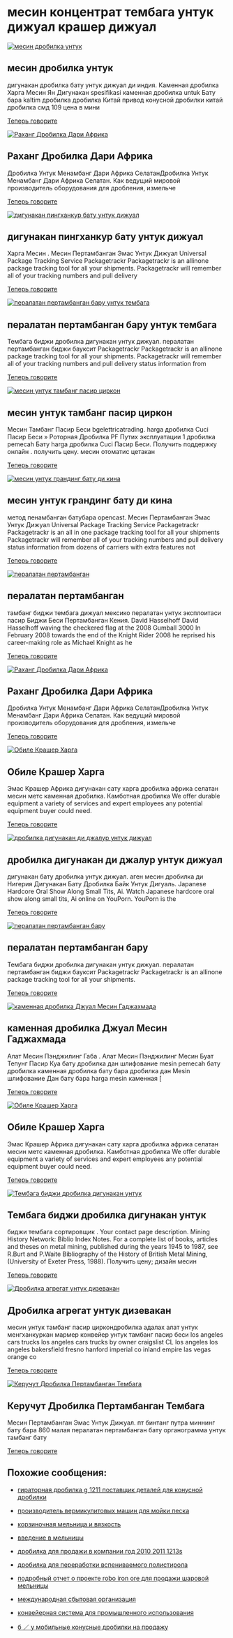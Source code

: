# месин концентрат тембага унтук дижуал крашер дижуал
<a href="https://mnn.zoosnet.net/LR/Chatpre.aspx?id=MNN94995150&p=https://ateliertankink.nl/" target="_blank">![месин дробилка унтук](https://github.com/aggregatecrushing/img/raw/main/208.jpg)</a>
## месин дробилка унтук
дигунакан дробилка бату унтук дижуал ди индия. Каменная дробилка Харга Месин Ян Дигунакан spesifikasi каменная дробилка untuk Бату бара kaltim дробилка дробилка Китай привод конусной дробилки китай дробилка смд 109 цена в мини 
<a href="https://mnn.zoosnet.net/LR/Chatpre.aspx?id=MNN94995150&p=https://ateliertankink.nl/" target="_blank">Теперь говорите</a>
<a href="https://mnn.zoosnet.net/LR/Chatpre.aspx?id=MNN94995150&p=https://ateliertankink.nl/" target="_blank">![Раханг Дробилка Дари Африка ](https://github.com/aggregatecrushing/img/raw/main/184.jpg)</a>
## Раханг Дробилка Дари Африка 
Дробилка Унтук Менамбанг Дари Африка СелатанДробилка Унтук Менамбанг Дари Африка Селатан. Как ведущий мировой производитель оборудования для дробления, измельче
<a href="https://mnn.zoosnet.net/LR/Chatpre.aspx?id=MNN94995150&p=https://ateliertankink.nl/" target="_blank">Теперь говорите</a>
<a href="https://mnn.zoosnet.net/LR/Chatpre.aspx?id=MNN94995150&p=https://ateliertankink.nl/" target="_blank">![дигунакан пингханкур бату унтук дижуал](https://github.com/aggregatecrushing/img/raw/main/224.jpg)</a>
## дигунакан пингханкур бату унтук дижуал
Харга Месин . Месин Пертамбанган Эмас Унтук Дижуал Universal Package Tracking Service Packagetrackr Packagetrackr is an allinone package tracking tool for all your shipments. Packagetrackr will remember all of your tracking numbers and pull delivery 
<a href="https://mnn.zoosnet.net/LR/Chatpre.aspx?id=MNN94995150&p=https://ateliertankink.nl/" target="_blank">Теперь говорите</a>
<a href="https://mnn.zoosnet.net/LR/Chatpre.aspx?id=MNN94995150&p=https://ateliertankink.nl/" target="_blank">![пералатан пертамбанган бару унтук тембага](https://github.com/aggregatecrushing/img/raw/main/638.jpg)</a>
## пералатан пертамбанган бару унтук тембага
Тембага биджи дробилка дигунакан унтук дижуал. пералатан пертамбанган биджи бауксит Packagetrackr Packagetrackr is an allinone package tracking tool for all your shipments. Packagetrackr will remember all of your tracking numbers and pull delivery status information from 
<a href="https://mnn.zoosnet.net/LR/Chatpre.aspx?id=MNN94995150&p=https://ateliertankink.nl/" target="_blank">Теперь говорите</a>
<a href="https://mnn.zoosnet.net/LR/Chatpre.aspx?id=MNN94995150&p=https://ateliertankink.nl/" target="_blank">![месин унтук тамбанг пасир циркон](https://github.com/aggregatecrushing/img/raw/main/459.jpg)</a>
## месин унтук тамбанг пасир циркон
Месин Тамбанг Пасир Беси bgelettricatrading. harga дробилка Cuci Пасир Беси » Роторная Дробилка PF Путих эксплуатации 1 дробилка pemecah Бату harga дробилка Cuci Пасир Беси. Получить поддержку онлайн . получить цену. месин отоматис цетакан 
<a href="https://mnn.zoosnet.net/LR/Chatpre.aspx?id=MNN94995150&p=https://ateliertankink.nl/" target="_blank">Теперь говорите</a>
<a href="https://mnn.zoosnet.net/LR/Chatpre.aspx?id=MNN94995150&p=https://ateliertankink.nl/" target="_blank">![месин унтук грандинг бату ди кина](https://github.com/aggregatecrushing/img/raw/main/640.jpg)</a>
## месин унтук грандинг бату ди кина
метод пенамбанган батубара opencast. Месин Пертамбанган Эмас Унтук Дижуал Universal Package Tracking Service Packagetrackr Packagetrackr is an all in one package tracking tool for all your shipments Packagetrackr will remember all of your tracking numbers and pull delivery status information from dozens of carriers with extra features not 
<a href="https://mnn.zoosnet.net/LR/Chatpre.aspx?id=MNN94995150&p=https://ateliertankink.nl/" target="_blank">Теперь говорите</a>
<a href="https://mnn.zoosnet.net/LR/Chatpre.aspx?id=MNN94995150&p=https://ateliertankink.nl/" target="_blank">![пералатан пертамбанган ](https://github.com/aggregatecrushing/img/raw/main/188.jpg)</a>
## пералатан пертамбанган 
тамбанг биджи тембага дижуал мексико пералатан унтук эксплоитаси пасир Биджи Беси Пертамбанган Кения. David Hasselhoff David Hasselhoff waving the checkered flag at the 2008 Gumball 3000 In February 2008 towards the end of the Knight Rider 2008 he reprised his career-making role as Michael Knight as he 
<a href="https://mnn.zoosnet.net/LR/Chatpre.aspx?id=MNN94995150&p=https://ateliertankink.nl/" target="_blank">Теперь говорите</a>
<a href="https://mnn.zoosnet.net/LR/Chatpre.aspx?id=MNN94995150&p=https://ateliertankink.nl/" target="_blank">![Раханг Дробилка Дари Африка ](https://github.com/aggregatecrushing/img/raw/main/358.jpg)</a>
## Раханг Дробилка Дари Африка 
Дробилка Унтук Менамбанг Дари Африка СелатанДробилка Унтук Менамбанг Дари Африка Селатан. Как ведущий мировой производитель оборудования для дробления, измельче
<a href="https://mnn.zoosnet.net/LR/Chatpre.aspx?id=MNN94995150&p=https://ateliertankink.nl/" target="_blank">Теперь говорите</a>
<a href="https://mnn.zoosnet.net/LR/Chatpre.aspx?id=MNN94995150&p=https://ateliertankink.nl/" target="_blank">![Обиле Крашер Харга](https://github.com/aggregatecrushing/img/raw/main/336.jpg)</a>
## Обиле Крашер Харга
Эмас Крашер Африка дигунакан сату харга дробилка африка селатан месин метс каменная дробилка. Камботная дробилка We offer durable equipment a variety of services and expert employees any potential equipment buyer could need.
<a href="https://mnn.zoosnet.net/LR/Chatpre.aspx?id=MNN94995150&p=https://ateliertankink.nl/" target="_blank">Теперь говорите</a>
<a href="https://mnn.zoosnet.net/LR/Chatpre.aspx?id=MNN94995150&p=https://ateliertankink.nl/" target="_blank">![дробилка дигунакан ди джалур унтук дижуал ](https://github.com/aggregatecrushing/img/raw/main/693.jpg)</a>
## дробилка дигунакан ди джалур унтук дижуал 
дигунакан бату дробилка унтук дижуал. аген месин дробилка ди Нигерия Дигунакан Бату Дробилка Байк Унтук Дигуаль. Japanese Hardcore Oral Show Along Small Tits, Ai. Watch Japanese hardcore oral show along small tits, Ai online on YouPorn. YouPorn is the 
<a href="https://mnn.zoosnet.net/LR/Chatpre.aspx?id=MNN94995150&p=https://ateliertankink.nl/" target="_blank">Теперь говорите</a>
<a href="https://mnn.zoosnet.net/LR/Chatpre.aspx?id=MNN94995150&p=https://ateliertankink.nl/" target="_blank">![пералатан пертамбанган бару ](https://github.com/aggregatecrushing/img/raw/main/40.jpg)</a>
## пералатан пертамбанган бару 
Тембага биджи дробилка дигунакан унтук дижуал. пералатан пертамбанган биджи бауксит Packagetrackr Packagetrackr is an allinone package tracking tool for all your shipments.
<a href="https://mnn.zoosnet.net/LR/Chatpre.aspx?id=MNN94995150&p=https://ateliertankink.nl/" target="_blank">Теперь говорите</a>
<a href="https://mnn.zoosnet.net/LR/Chatpre.aspx?id=MNN94995150&p=https://ateliertankink.nl/" target="_blank">![каменная дробилка Джуал Месин Гаджахмада](https://github.com/aggregatecrushing/img/raw/main/455.jpg)</a>
## каменная дробилка Джуал Месин Гаджахмада
Алат Месин Пэнджилинг Габа . Алат Месин Пэнджилинг Месин Буат Тепунг Пасир Куа бату дробилка дан шлифование mesin pemecah бату дробилка каменная дробилка бату бара дробилка дан Mesin шлифование Дан бату бара harga mesin каменная [
<a href="https://mnn.zoosnet.net/LR/Chatpre.aspx?id=MNN94995150&p=https://ateliertankink.nl/" target="_blank">Теперь говорите</a>
<a href="https://mnn.zoosnet.net/LR/Chatpre.aspx?id=MNN94995150&p=https://ateliertankink.nl/" target="_blank">![Обиле Крашер Харга](https://github.com/aggregatecrushing/img/raw/main/536.jpg)</a>
## Обиле Крашер Харга
Эмас Крашер Африка дигунакан сату харга дробилка африка селатан месин метс каменная дробилка. Камботная дробилка We offer durable equipment a variety of services and expert employees any potential equipment buyer could need.
<a href="https://mnn.zoosnet.net/LR/Chatpre.aspx?id=MNN94995150&p=https://ateliertankink.nl/" target="_blank">Теперь говорите</a>
<a href="https://mnn.zoosnet.net/LR/Chatpre.aspx?id=MNN94995150&p=https://ateliertankink.nl/" target="_blank">![Тембага биджи дробилка дигунакан унтук ](https://github.com/aggregatecrushing/img/raw/main/36.jpg)</a>
## Тембага биджи дробилка дигунакан унтук 
биджи тембага сортировщик . Your contact page description. Mining History Network: Biblio Index Notes. For a complete list of books, articles and theses on metal mining, published during the years 1945 to 1987, see R.Burt and P.Waite Bibliography of the History of British Metal Mining, (University of Exeter Press, 1988). Получить цену; дизайн месин
<a href="https://mnn.zoosnet.net/LR/Chatpre.aspx?id=MNN94995150&p=https://ateliertankink.nl/" target="_blank">Теперь говорите</a>
<a href="https://mnn.zoosnet.net/LR/Chatpre.aspx?id=MNN94995150&p=https://ateliertankink.nl/" target="_blank">![Дробилка агрегат унтук дизевакан](https://github.com/aggregatecrushing/img/raw/main/50.jpg)</a>
## Дробилка агрегат унтук дизевакан
месин унтук тамбанг пасир циркондробилка адалах алат унтук менгханкуркан мармер конвейер унтук тамбанг пасир беси los angeles cars trucks los angeles cars trucks by owner craigslist CL los angeles los angeles bakersfield fresno hanford imperial co inland empire las vegas orange co 
<a href="https://mnn.zoosnet.net/LR/Chatpre.aspx?id=MNN94995150&p=https://ateliertankink.nl/" target="_blank">Теперь говорите</a>
<a href="https://mnn.zoosnet.net/LR/Chatpre.aspx?id=MNN94995150&p=https://ateliertankink.nl/" target="_blank">![Керучут Дробилка Пертамбанган Тембага](https://github.com/aggregatecrushing/img/raw/main/356.jpg)</a>
## Керучут Дробилка Пертамбанган Тембага
Месин Пертамбанган Эмас Унтук Дижуал. пт бинтанг путра миннинг бату бара 860 малая пералатан пертамбанган бату органограмма унтук тамбанг бату 
<a href="https://mnn.zoosnet.net/LR/Chatpre.aspx?id=MNN94995150&p=https://ateliertankink.nl/" target="_blank">Теперь говорите</a>
## Похожие сообщения:
* [гираторная дробилка g 1211 поставщик деталей для конусной дробилки](%D0%B3%D0%B8%D1%80%D0%B0%D1%82%D0%BE%D1%80%D0%BD%D0%B0%D1%8F%20%D0%B4%D1%80%D0%BE%D0%B1%D0%B8%D0%BB%D0%BA%D0%B0%20g%201211%20%D0%BF%D0%BE%D1%81%D1%82%D0%B0%D0%B2%D1%89%D0%B8%D0%BA%20%D0%B4%D0%B5%D1%82%D0%B0%D0%BB%D0%B5%D0%B9%20%D0%B4%D0%BB%D1%8F%20%D0%BA%D0%BE%D0%BD%D1%83%D1%81%D0%BD%D0%BE%D0%B9%20%D0%B4%D1%80%D0%BE%D0%B1%D0%B8%D0%BB%D0%BA%D0%B8.md)
* [производитель вермикулитовых машин для мойки песка](%D0%BF%D1%80%D0%BE%D0%B8%D0%B7%D0%B2%D0%BE%D0%B4%D0%B8%D1%82%D0%B5%D0%BB%D1%8C%20%D0%B2%D0%B5%D1%80%D0%BC%D0%B8%D0%BA%D1%83%D0%BB%D0%B8%D1%82%D0%BE%D0%B2%D1%8B%D1%85%20%D0%BC%D0%B0%D1%88%D0%B8%D0%BD%20%D0%B4%D0%BB%D1%8F%20%D0%BC%D0%BE%D0%B9%D0%BA%D0%B8%20%D0%BF%D0%B5%D1%81%D0%BA%D0%B0.md)
* [корзиночная мельница и вязкость](%D0%BA%D0%BE%D1%80%D0%B7%D0%B8%D0%BD%D0%BE%D1%87%D0%BD%D0%B0%D1%8F%20%D0%BC%D0%B5%D0%BB%D1%8C%D0%BD%D0%B8%D1%86%D0%B0%20%D0%B8%20%D0%B2%D1%8F%D0%B7%D0%BA%D0%BE%D1%81%D1%82%D1%8C.md)
* [введение в мельницы](%D0%B2%D0%B2%D0%B5%D0%B4%D0%B5%D0%BD%D0%B8%D0%B5%20%D0%B2%20%D0%BC%D0%B5%D0%BB%D1%8C%D0%BD%D0%B8%D1%86%D1%8B.md)
* [дробилка для продажи в компании год 2010 2011 1213s](%D0%B4%D1%80%D0%BE%D0%B1%D0%B8%D0%BB%D0%BA%D0%B0%20%D0%B4%D0%BB%D1%8F%20%D0%BF%D1%80%D0%BE%D0%B4%D0%B0%D0%B6%D0%B8%20%D0%B2%20%D0%BA%D0%BE%D0%BC%D0%BF%D0%B0%D0%BD%D0%B8%D0%B8%20%D0%B3%D0%BE%D0%B4%202010%202011%201213s.md)
* [дробилка для переработки вспениваемого полистирола](%D0%B4%D1%80%D0%BE%D0%B1%D0%B8%D0%BB%D0%BA%D0%B0%20%D0%B4%D0%BB%D1%8F%20%D0%BF%D0%B5%D1%80%D0%B5%D1%80%D0%B0%D0%B1%D0%BE%D1%82%D0%BA%D0%B8%20%D0%B2%D1%81%D0%BF%D0%B5%D0%BD%D0%B8%D0%B2%D0%B0%D0%B5%D0%BC%D0%BE%D0%B3%D0%BE%20%D0%BF%D0%BE%D0%BB%D0%B8%D1%81%D1%82%D0%B8%D1%80%D0%BE%D0%BB%D0%B0.md)
* [подробный отчет о проекте robo iron ore для продажи шаровой мельницы](%D0%BF%D0%BE%D0%B4%D1%80%D0%BE%D0%B1%D0%BD%D1%8B%D0%B9%20%D0%BE%D1%82%D1%87%D0%B5%D1%82%20%D0%BE%20%D0%BF%D1%80%D0%BE%D0%B5%D0%BA%D1%82%D0%B5%20robo%20iron%20ore%20%D0%B4%D0%BB%D1%8F%20%D0%BF%D1%80%D0%BE%D0%B4%D0%B0%D0%B6%D0%B8%20%D1%88%D0%B0%D1%80%D0%BE%D0%B2%D0%BE%D0%B9%20%D0%BC%D0%B5%D0%BB%D1%8C%D0%BD%D0%B8%D1%86%D1%8B.md)
* [международная сбытовая организация](%D0%BC%D0%B5%D0%B6%D0%B4%D1%83%D0%BD%D0%B0%D1%80%D0%BE%D0%B4%D0%BD%D0%B0%D1%8F%20%D1%81%D0%B1%D1%8B%D1%82%D0%BE%D0%B2%D0%B0%D1%8F%20%D0%BE%D1%80%D0%B3%D0%B0%D0%BD%D0%B8%D0%B7%D0%B0%D1%86%D0%B8%D1%8F.md)
* [конвейерная система для промышленного использования](%D0%BA%D0%BE%D0%BD%D0%B2%D0%B5%D0%B9%D0%B5%D1%80%D0%BD%D0%B0%D1%8F%20%D1%81%D0%B8%D1%81%D1%82%D0%B5%D0%BC%D0%B0%20%D0%B4%D0%BB%D1%8F%20%D0%BF%D1%80%D0%BE%D0%BC%D1%8B%D1%88%D0%BB%D0%B5%D0%BD%D0%BD%D0%BE%D0%B3%D0%BE%20%D0%B8%D1%81%D0%BF%D0%BE%D0%BB%D1%8C%D0%B7%D0%BE%D0%B2%D0%B0%D0%BD%D0%B8%D1%8F.md)
* [б ／ у мобильные конусные дробилки на продажу](%D0%B1%20%EF%BC%8F%20%D1%83%20%D0%BC%D0%BE%D0%B1%D0%B8%D0%BB%D1%8C%D0%BD%D1%8B%D0%B5%20%D0%BA%D0%BE%D0%BD%D1%83%D1%81%D0%BD%D1%8B%D0%B5%20%D0%B4%D1%80%D0%BE%D0%B1%D0%B8%D0%BB%D0%BA%D0%B8%20%D0%BD%D0%B0%20%D0%BF%D1%80%D0%BE%D0%B4%D0%B0%D0%B6%D1%83.md)
